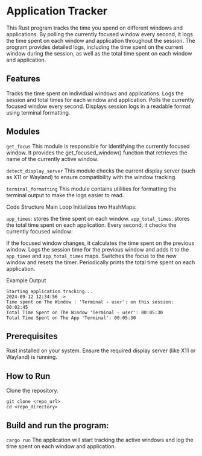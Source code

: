 # Application Tracker
This Rust program tracks the time you spend on different windows and applications. By polling the currently focused window every second, it logs the time spent on each window and application throughout the session. The program provides detailed logs, including the time spent on the current window during the session, as well as the total time spent on each window and application.

## Features
Tracks the time spent on individual windows and applications.
Logs the session and total times for each window and application.
Polls the currently focused window every second.
Displays session logs in a readable format using terminal formatting.
## Modules
`get_focus`
This module is responsible for identifying the currently focused window. It provides the get_focused_window() function that retrieves the name of the currently active window.

`detect_display_server`
This module checks the current display server (such as X11 or Wayland) to ensure compatibility with the window tracking.

`terminal_formatting`
This module contains utilities for formatting the terminal output to make the logs easier to read.

Code Structure
Main Loop
Initializes two HashMaps:

`app_times`: stores the time spent on each window.
`app_total_times`: stores the total time spent on each application.
Every second, it checks the currently focused window:

If the focused window changes, it calculates the time spent on the previous window.
Logs the session time for the previous window and adds it to the `app_times` and `app_total_times` maps.
Switches the focus to the new window and resets the timer.
Periodically prints the total time spent on each application.

Example Output
```
Starting application tracking...
2024-09-12 12:34:56 ->
Time spent on The Window : 'Terminal - user': on this session: 00:02:45
Total Time Spent on The Window 'Terminal - user': 00:05:30
Total Time Spent on The App 'Terminal': 00:05:30
```
## Prerequisites
Rust installed on your system.
Ensure the required display server (like X11 or Wayland) is running.
## How to Run
Clone the repository.

```
git clone <repo_url>
cd <repo_directory>
```
## Build and run the program:

`cargo run`
The application will start tracking the active windows and log the time spent on each window and application.
